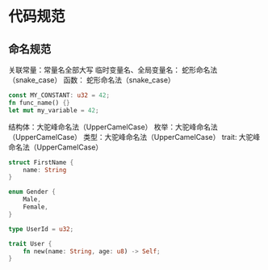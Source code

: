 # 代码规范
## 命名规范
关联常量：常量名全部大写
临时变量名、全局变量名： 蛇形命名法（snake_case）
函数： 蛇形命名法（snake_case）

```rust
const MY_CONSTANT: u32 = 42;
fn func_name() {}
let mut my_variable = 42;
```

结构体：大驼峰命名法（UpperCamelCase）
枚举：大驼峰命名法（UpperCamelCase）
类型：大驼峰命名法（UpperCamelCase）
trait: 大驼峰命名法（UpperCamelCase）

```rust
struct FirstName {
    name: String
}

enum Gender {
    Male,
    Female,
}

type UserId = u32;

trait User {
    fn new(name: String, age: u8) -> Self;
}
```
